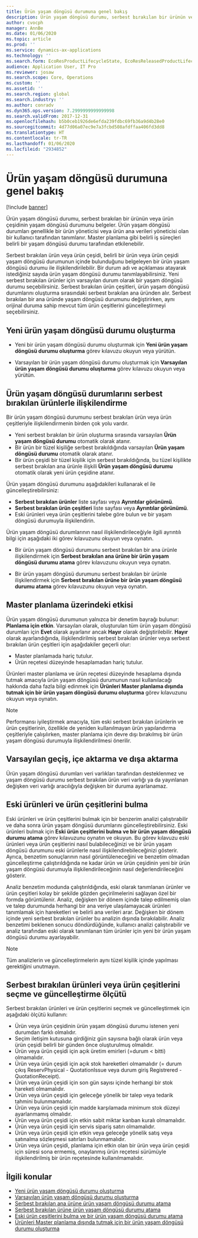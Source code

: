 ```yaml
---
title: Ürün yaşam döngüsü durumuna genel bakış
description: Ürün yaşam döngüsü durumu, serbest bırakılan bir ürünün veya ürün çeşidinin yaşam döngüsü durumunu belgeler.
author: cvocph
manager: AnnBe
ms.date: 01/06/2020
ms.topic: article
ms.prod: ''
ms.service: dynamics-ax-applications
ms.technology: ''
ms.search.form: EcoResProductLifecycleState, EcoResReleasedProductLifecycleStateChanges
audience: Application User, IT Pro
ms.reviewer: josaw
ms.search.scope: Core, Operations
ms.custom: ''
ms.assetid: ''
ms.search.region: global
ms.search.industry: ''
ms.author: conradv
ms.dyn365.ops.version: 7.2999999999999998
ms.search.validFrom: 2017-12-31
ms.openlocfilehash: b5b0ceb1926de6efda239fdbc69fb36a9d4b28e0
ms.sourcegitcommit: 4d77d06a07ec9e7a3fcbd508afdffaa406fd3dd8
ms.translationtype: HT
ms.contentlocale: tr-TR
ms.lasthandoff: 01/06/2020
ms.locfileid: "2934852"
---
```

# <a name="product-lifecycle-state-overview"></a>Ürün yaşam döngüsü durumuna genel bakış

[!include [banner](../includes/banner.md)]

Ürün yaşam döngüsü durumu, serbest bırakılan bir ürünün veya ürün çeşidinin yaşam döngüsü durumunu belgeler. Ürün yaşam döngüsü durumları genellikle bir ürün yöneticisi veya ürün ana verileri yöneticisi olan bir kullanıcı tarafından tanımlanır. Master planlama gibi belirli iş süreçleri belirli bir yaşam döngüsü durumu tarafından etkilenebilir.   

Serbest bırakılan ürün veya ürün çeşidi, belirli bir ürün veya ürün çeşidi yaşam döngüsü durumunun içinde bulunduğunu belgeleyen bir ürün yaşam döngüsü durumu ile ilişkilendirilebilir. Bir durum adı ve açıklaması atayarak istediğiniz sayıda ürün yaşam döngüsü durumu tanımlayabilirsiniz. Yeni serbest bırakılan ürünler için varsayılan durum olarak bir yaşam döngüsü durumu seçebilirsiniz. Serbest bırakılan ürün çeşitleri, ürün yaşam döngüsü durumlarını oluşturma sırasındaki serbest bırakılan ana üründen alır. Serbest bırakılan bir ana üründe yaşam döngüsü durumunu değiştirirken, aynı orijinal duruma sahip mevcut tüm ürün çeşitlerini güncelleştirmeyi seçebilirsiniz.  

## <a name="create-a-new-product-lifecycle-state"></a>Yeni ürün yaşam döngüsü durumu oluşturma 

- Yeni bir ürün yaşam döngüsü durumu oluşturmak için **Yeni ürün yaşam döngüsü durumu oluşturma** görev kılavuzu okuyun veya yürütün. 

-  Varsayılan bir ürün yaşam döngüsü durumu oluşturmak için **Varsayılan ürün yaşam döngüsü durumu oluşturma** görev kılavuzu okuyun veya yürütün.   

## <a name="associate-product-lifecycle-states-to-released-products"></a>Ürün yaşam döngüsü durumlarını serbest bırakılan ürünlerle ilişkilendirme  

Bir ürün yaşam döngüsü durumunu serbest bırakılan ürün veya ürün çeşitleriyle ilişkilendirmenin birden çok yolu vardır.

-  Yeni serbest bırakılan bir ürün oluşturma sırasında varsayılan **Ürün yaşam döngüsü durumu** otomatik olarak atanır. 
-  Bir ürün bir tüzel kişiliğe serbest bırakıldığında varsayılan **Ürün yaşam döngüsü durumu** otomatik olarak atanır. 
-  Bir ürün çeşidi bir tüzel kişilik için serbest bırakıldığında, bu tüzel kişilikte serbest bırakılan ana ürünle ilişkili **Ürün yaşam döngüsü durumu** otomatik olarak yeni ürün çeşidine atanır. 

Ürün yaşam döngüsü durumunu aşağıdakileri kullanarak el ile güncelleştirebilirsiniz: 

-    **Serbest bırakılan ürünler** liste sayfası veya **Ayrıntılar görünümü**. 
-  **Serbest bırakılan ürün çeşitleri** liste sayfası veya **Ayrıntılar görünümü**. 
-  Eski ürünleri veya ürün çeşitlerini talebe göre bulun ve bir yaşam döngüsü durumuyla ilişkilendirin.  

Ürün yaşam döngüsü durumlarının nasıl ilişkilendirileceğiyle ilgili ayrıntılı bilgi için aşağıdaki iki görev kılavuzunu okuyun veya oynatın.

-  Bir ürün yaşam döngüsü durumunu serbest bırakılan bir ana ürünle ilişkilendirmek için **Serbest bırakılan ana ürüne bir ürün yaşam döngüsü durumu atama** görev kılavuzunu okuyun veya oynatın. 

-  Bir ürün yaşam döngüsü durumunu serbest bırakılan bir ürünle ilişkilendirmek için **Serbest bırakılan ürüne bir ürün yaşam döngüsü durumu atama** görev kılavuzunu okuyun veya oynatın. 

## <a name="impact-on-master-planning"></a>Master planlama üzerindeki etkisi 

Ürün yaşam döngüsü durumunun yalnızca bir denetim bayrağı bulunur: **Planlama için etkin**. Varsayılan olarak, oluşturulan tüm ürün yaşam döngüsü durumları için **Evet** olarak ayarlanır ancak **Hayır** olarak değiştirilebilir. **Hayır** olarak ayarlandığında, ilişkilendirilmiş serbest bırakılan ürünler veya serbest bırakılan ürün çeşitleri için aşağıdakiler geçerli olur: 

-  Master planlamada hariç tutulur. 
-  Ürün reçetesi düzeyinde hesaplamadan hariç tutulur. 

Ürünleri master planlama ve ürün reçetesi düzeyinde hesaplama dışında tutmak amacıyla ürün yaşam döngüsü durumunun nasıl kullanılacağı hakkında daha fazla bilgi edinmek için **Ürünleri Master planlama dışında tutmak için bir ürün yaşam döngüsü durumu oluşturma** görev kılavuzunu okuyun veya oynatın.

> [!NOTE]
> Performansı iyileştirmek amacıyla, tüm eski serbest bırakılan ürünlerin ve ürün çeşitlerinin, özellikle de yeniden kullanılmayan ürün yapılandırma çeşitleriyle çalışılırken, master planlama için devre dışı bırakılmış bir ürün yaşam döngüsü durumuyla ilişkilendirilmesi önerilir.  

## <a name="default-migration-import-and-export"></a>Varsayılan geçiş, içe aktarma ve dışa aktarma 

Ürün yaşam döngüsü durumları veri varlıkları tarafından desteklenmez ve yaşam döngüsü durumu serbest bırakılan ürün veri varlığı ya da yayınlanan değişken veri varlığı aracılığıyla değişken bir duruma ayarlanamaz.

## <a name="find-obsolete-products-and-products-variants"></a>Eski ürünleri ve ürün çeşitlerini bulma 

Eski ürünleri ve ürün çeşitlerini bulmak için bir benzerim analizi çalıştırabilir ve daha sonra ürün yaşam döngüsü durumlarını güncelleştirebilirsiniz. Eski ürünleri bulmak için **Eski ürün çeşitlerini bulma ve bir ürün yaşam döngüsü durumu atama** görev kılavuzunu oynatın ve okuyun. Bu görev kılavuzu eski ürünleri veya ürün çeşitlerini nasıl bulabileceğinizi ve bir ürün yaşam döngüsü durumunu eski ürünlerle nasıl ilişkilendirebileceğinizi gösterir. Ayrıca, benzetim sonuçlarının nasıl görüntüleneceğini ve benzetim olmadan güncelleştirme çalıştırıldığında ne kadar ürün ve ürün çeşidinin yeni bir ürün yaşam döngüsü durumuyla ilişkilendirileceğinin nasıl değerlendirileceğini gösterir.  

Analiz benzetim modunda çalıştırıldığında, eski olarak tanımlanan ürünler ve ürün çeşitleri kolay bir şekilde gözden geçirilmelerini sağlayan özel bir formda görüntülenir. Analiz, değişken bir dönem içinde talep edilmemiş olan ve talep durumunda herhangi bir ana veriye ulaşılamayacak ürünleri tanımlamak için hareketleri ve belirli ana verileri arar. Değişken bir dönem içinde yeni serbest bırakılan ürünler bu analizin dışında bırakılabilir. Analiz benzetimi beklenen sonucu döndürdüğünde, kullanıcı analizi çalıştırabilir ve analiz tarafından eski olarak tanımlanan tüm ürünler için yeni bir ürün yaşam döngüsü durumu ayarlayabilir.  

> [!NOTE]
> Tüm analizlerin ve güncelleştirmelerin aynı tüzel kişilik içinde yapılması gerektiğini unutmayın.  

## <a name="criteria-to-select-and-update-released-products-or-product-variants"></a>Serbest bırakılan ürünleri veya ürün çeşitlerini seçme ve güncelleştirme ölçütü 

Serbest bırakılan ürünleri ve ürün çeşitlerini seçmek ve güncelleştirmek için aşağıdaki ölçütü kullanın: 

-    Ürün veya ürün çeşidinin ürün yaşam döngüsü durumu istenen yeni durumdan farklı olmalıdır. 
-  Seçim iletişim kutusuna girdiğiniz gün sayısına bağlı olarak ürün veya ürün çeşidi belirli bir günden önce oluşturulmuş olmalıdır. 
-  Ürün veya ürün çeşidi için açık üretim emirleri (=durum < bitti) olmamalıdır. 
-  Ürün veya ürün çeşidi için açık stok hareketleri olmamalıdır (= durum çıkış ReservPhysical - QuotationIssue veya durum giriş Registrered - QuotationReceipt). 
-  Ürün veya ürün çeşidi için son gün sayısı içinde herhangi bir stok hareketi olmamalıdır. 
-  Ürün veya ürün çeşidi için geleceğe yönelik bir talep veya tedarik tahmini bulunmamalıdır.  
-  Ürün veya ürün çeşidi için madde karşılamada minimum stok düzeyi ayarlanmamış olmalıdır. 
-  Ürün veya ürün çeşidi için etkin sabit miktar kanban kuralı olmamalıdır.  
-  Ürün veya ürün çeşidi için servis sipariş satırı olmamalıdır. 
-  Ürün veya ürün çeşidi için etkin veya geleceğe yönelik satış veya satınalma sözleşmesi satırları bulunmamalıdır. 
-  Ürün veya ürün çeşidi, planlama için etkin olan bir ürün veya ürün çeşidi için süresi sona ermemiş, onaylanmış ürün reçetesi sürümüyle ilişkilendirilmiş bir ürün reçetesinde kullanılmamalıdır.

## <a name="related-topics"></a>İlgili konular

-  [Yeni ürün yaşam döngüsü durumu oluşturma](tasks/new-product-lifecycle-state.md)
-  [Varsayılan ürün yaşam döngüsü durumu oluşturma](tasks/default-product-lifecycle-state.md)
-  [Serbest bırakılan ana ürüne ürün yaşam döngüsü durumu atama](tasks/product-lifecycle-state-released-product-master.md)
-  [Serbest bırakılan ürüne ürün yaşam döngüsü durumu atama](tasks/product-lifecycle-state-released-product.md)
-  [Eski ürün çeşitlerini bulma ve bir ürün yaşam döngüsü durumu atama](tasks/obsolete-product-variants.md)
-  [Ürünleri Master planlama dışında tutmak için bir ürün yaşam döngüsü durumu oluşturma](tasks/exclude-products-master-planning.md)
